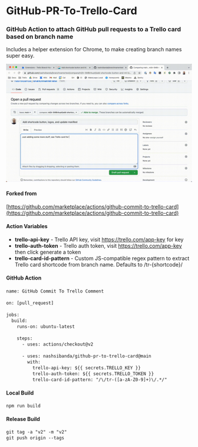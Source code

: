# GitHub-PR-To-Trello-Card
### GitHub Action to attach GitHub pull requests to a Trello card based on branch name

Includes a helper extension for Chrome, to make creating branch names super easy.

![image](action-demo-680.gif)

#### Forked from
[https://github.com/marketplace/actions/github-commit-to-trello-card](https://github.com/marketplace/actions/github-commit-to-trello-card)

#### Action Variables
- **trello-api-key** - Trello API key, visit https://trello.com/app-key for key
- **trello-auth-token** - Trello auth token, visit https://trello.com/app-key then click generate a token
- **trello-card-id-pattern** - Custom JS-compatible regex pattern to extract Trello card shortcode from branch name. Defaults to /tr-{shortcode}/


#### GitHub Action
```
name: GitHub Commit To Trello Comment

on: [pull_request]

jobs:
  build:
    runs-on: ubuntu-latest

    steps:
      - uses: actions/checkout@v2

      - uses: nashsibanda/github-pr-to-trello-card@main
        with:
          trello-api-key: ${{ secrets.TRELLO_KEY }}
          trello-auth-token: ${{ secrets.TRELLO_TOKEN }}
          trello-card-id-pattern: "/\/tr-([a-zA-Z0-9]+)\/.*/"
```          

#### Local Build
```
npm run build
```

#### Release Build
```
git tag -a "v2" -m "v2"
git push origin --tags
```